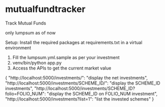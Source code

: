 # mutualfundtracker
Track Mutual Funds 

only lumpsum as of now

Setup: Install the required packages at requirements.txt in a virtual environment

1. Fill the lumpsum.yml.sample as per your investment
2. venv/bin/python app.py
3. Access the APIs to get the current market value

{
  "http://localhost:5000/investments/": "display the net investments", 
  "http://localhost:5000/investments/SCHEME_ID/": "display the SCHEME_ID investments", 
  "http://localhost:5000/investments/SCHEME_ID?folio=FOLIO_NUM": "display the SCHEME_ID on FOLIO_NUM investment", 
  "http://localhost:5000/investments?list=1": "list the invested schemes"
}
